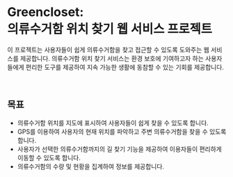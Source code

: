 # Greencloset: <br/> 의류수거함 위치 찾기 웹 서비스 프로젝트


이 프로젝트는 사용자들이 쉽게 의류수거함을 찾고 접근할 수 있도록 도와주는 웹 서비스를 제공합니다. 의류수거함 위치 찾기 서비스는 환경 보호에 기여하고자 하는 사용자들에게 편리한 도구를 제공하여 지속 가능한 생활에 동참할 수 있는 기회를 제공합니다.

<br/>

## 목표

- 의류수거함 위치를 지도에 표시하여 사용자들이 쉽게 찾을 수 있도록 합니다.
- GPS를 이용하여 사용자의 현재 위치를 파악하고 주변 의류수거함을 찾을 수 있도록 합니다.
- 사용자가 선택한 의류수거함까지의 길 찾기 기능을 제공하여 이용자들이 편리하게 이동할 수 있도록 합니다.
- 의류수거함의 수량 및 현황을 집계하여 정보를 제공합니다.


<!--
## 프로젝트 현황

현재 프로젝트는 초기 릴리즈 범위로 서울시에만 적용될 예정입니다. 데이터 수집 및 프론트엔드 개발자 모집 등이 진행 중이며, 프로젝트의 기능과 배포 방법에 대한 논의가 이루어지고 있습니다.

## 기여하기

이 프로젝트에 관심 있는 분들은 데이터 수집, 프론트엔드 개발, 사용성 테스트 등 다양한 분야에서 기여할 수 있습니다. GitHub 저장소를 통해 기여하실 수 있으며, 이슈를 통해 의견을 공유하거나 기능 제안을 할 수 있습니다.

## 라이센스

이 프로젝트는 [MIT 라이센스](LICENSE) 하에 배포되고 있습니다.
-->
